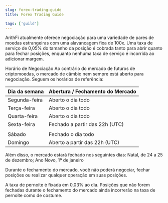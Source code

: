 ```yaml
---
slug: forex-trading-guide
title: Forex Trading Guide

tags: ['guild']
---
```


ArithFi atualmente oferece negociação para uma variedade de pares de moedas estrangeiras com uma alavancagem fixa de 100x. Uma taxa de serviço de 0,05% do tamanho da posição é cobrada tanto para abrir quanto para fechar posições, enquanto nenhuma taxa de serviço é incorrida ao adicionar margem.

Horário de Negociação
Ao contrário do mercado de futuros de criptomoedas, o mercado de câmbio nem sempre está aberto para negociação. Seguem os horários de referência:

| Dia da semana | Abertura / Fechamento do Mercado |
| -------------- | --------------------------------- |
| Segunda-feira  | Aberto o dia todo                 |
| Terça-feira    | Aberto o dia todo                 |
| Quarta-feira   | Aberto o dia todo                 |
| Sexta-feira    | Fechado a partir das 22h (UTC)    |
|                |                                   |
| Sábado         | Fechado o dia todo                |
| Domingo        | Aberto a partir das 22h (UTC)     |

Além disso, o mercado estará fechado nos seguintes dias:
Natal, de 24 a 25 de dezembro; Ano Novo, 1º de janeiro

Durante o fechamento do mercado, você não poderá negociar, fechar posições ou realizar qualquer operação em suas posições.

A taxa de pernoite é fixada em 0,03% ao dia.
Posições que não forem fechadas durante o fechamento do mercado ainda incorrerão na taxa de pernoite como de costume.
